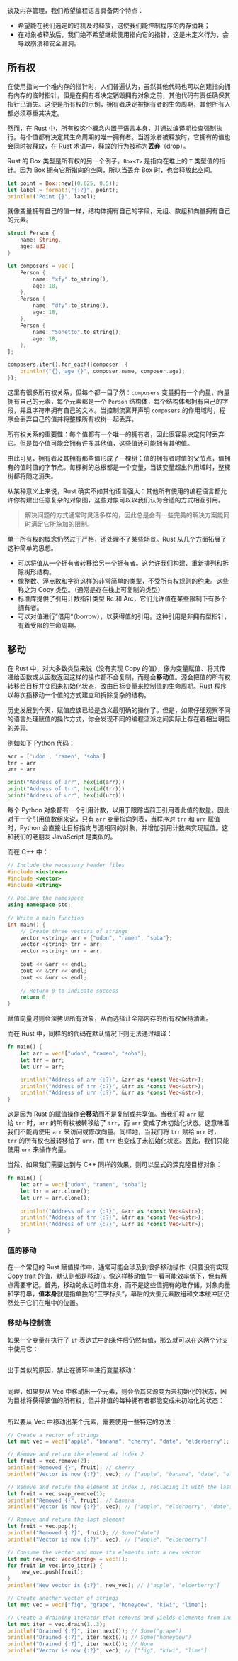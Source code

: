 谈及内存管理，我们希望编程语言具备两个特点：

- 希望能在我们选定的时机及时释放，这使我们能控制程序的内存消耗；
- 在对象被释放后，我们绝不希望继续使用指向它的指针，这是未定义行为，会导致崩溃和安全漏洞。

## 所有权

在使用指向一个堆内存的指针时，人们普遍认为，虽然其他代码也可以创建指向拥有内存的临时指针，但是在拥有者决定销毁拥有对象之前，其他代码有责任确保其指针已消失。这便是所有权的示例，拥有者决定被拥有者的生命周期，其他所有人都必须尊重其决定。

然而，在 Rust 中，所有权这个概念内置于语言本身，并通过编译期检查强制执行。每个值都有决定其生命周期的唯一拥有者。当游泳者被释放时，它拥有的值也会同时被释放，在 Rust 术语中，释放的行为被称为**丢弃**（drop）。

Rust 的 Box 类型是所有权的另一个例子。`Box<T>` 是指向在堆上的 `T` 类型值的指针。因为 Box 拥有它所指向的空间，所以当丢弃 Box 时，也会释放此空间。

```rust
let point = Box::new((0.625, 0.5));
let label = format!("{:?}", point);
println!("Point {}", label);
```

就像变量拥有自己的值一样，结构体拥有自己的字段，元组、数组和向量拥有自己的元素。

```rust
struct Person {
    name: String,
    age: u32,
}

let composers = vec![
    Person {
        name: "xfy".to_string(),
        age: 18,
    },
    Person {
        name: "dfy".to_string(),
        age: 18,
    },
    Person {
        name: "Sonetto".to_string(),
        age: 18,
    },
];

composers.iter().for_each(|composer| {
    println!("{}, age {}", composer.name, composer.age);
});
```

这里有很多所有权关系，但每个都一目了然：`composers` 变量拥有一个向量，向量拥有自己的元素，每个元素都是一个 `Person` 结构体，每个结构体都拥有自己的字段，并且字符串拥有自己的文本。当控制流离开声明 `composers` 的作用域时，程序会丢弃自己的值并将整棵所有权树一起丢弃。

所有权关系的重要性：每个值都有一个唯一的拥有者，因此很容易决定何时丢弃它。但是每个值可能会拥有许多其他值，这些值还可能拥有其他值。

由此可见，拥有者及其拥有那些值形成了一棵树：值的拥有者时值的父节点，值拥有的值时值的字节点。每棵树的总根都是一个变量，当该变量超出作用域时，整棵树都将随之消失。

从某种意义上来说，Rust 确实不如其他语言强大：其他所有使用的编程语言都允许你构建出任意复杂的对象图，这些对象可以以我们认为合适的方式相互引用。

>解决问题的方式通常时灵活多样的，因此总是会有一些完美的解决方案能同时满足它所施加的限制。

单一所有权的概念仍然过于严格，还处理不了某些场景。Rust 从几个方面拓展了这种简单的思想。

- 可以将值从一个拥有者转移给另一个拥有者。这允许我们构建、重新排列和拆除树形结构。
- 像整数、浮点数和字符这样的非常简单的类型，不受所有权规则的约束。这些称之为 Copy 类型。（通常是存在栈上可复制的类型）
- 标准库提供了引用计数指针类型 Rc 和 Arc，它们允许值在某些限制下有多个拥有者。
- 可以对值进行”借用“（borrow），以获得值的引用。这种引用是非拥有型指针，有着受限的生命周期。

## 移动

在 Rust 中，对大多数类型来说（没有实现 Copy 的值），像为变量赋值、将其传递给函数或从函数返回这样的操作都不会复制，而是会**移动**值。源会把值的所有权转移给目标并变回未初始化状态，改由目标变量来控制值的生命周期。Rust 程序以每次指移动一个值的方式建立和拆除复杂的结构。

历史发展到今天，赋值应该已经是含义最明确的操作了。但是，如果仔细观察不同的语言处理赋值的操作方式，你会发现不同的编程流派之间实际上存在着相当明显的差异。

例如如下 Python 代码：

```python
arr = ['udon', 'ramen', 'soba']
trr = arr
urr = arr

print("Address of arr", hex(id(arr)))
print("Address of trr", hex(id(trr)))
print("Address of urr", hex(id(urr)))
```

每个 Python 对象都有一个引用计数，以用于跟踪当前正引用着此值的数量。因此对于一个引用值数组来说，只有 `arr` 变量指向列表，当程序对 `trr` 和 `urr` 赋值时，Python 会直接让目标指向与源相同的对象，并增加引用计数来实现赋值。这和我们的老朋友 JavaScript 是类似的。

而在 C++ 中：

```c++
// Include the necessary header files  
#include <iostream>  
#include <vector>  
#include <string>  
  
// Declare the namespace  
using namespace std;  
  
// Write a main function  
int main() {  
    // Create three vectors of strings  
    vector <string> arr = {"udon", "ramen", "soba"};  
    vector <string> trr = arr;  
    vector <string> urr = arr;  
  
    cout << &arr << endl;  
    cout << &trr << endl;  
    cout << &urr << endl;  
  
    // Return 0 to indicate success  
    return 0;  
}
```

赋值向量时则会深拷贝所有对象，从而选择让全部内存的所有权保持清晰。

而在 Rust 中，同样的的代码在默认情况下则无法通过编译：

```rust
fn main() {
    let arr = vec!["udon", "ramen", "soba"];
    let trr = arr;
    let urr = arr;

    println!("Address of arr {:?}", &arr as *const Vec<&str>);
    println!("Address of trr {:?}", &trr as *const Vec<&str>);
    println!("Address of urr {:?}", &urr as *const Vec<&str>);
}
```

这是因为 Rust 的赋值操作会**移动**而不是复制或共享值。当我们将 `arr` 赋给 `trr` 时，`arr` 的所有权被转移给了 `trr`，而 `arr` 变成了未初始化状态。这意味着我们不能再使用 `arr` 来访问或修改向量。同样地，当我们将 `trr` 赋给 `urr` 时，`trr` 的所有权也被转移给了 `urr`，而 `trr` 也变成了未初始化状态。因此，我们只能使用 `urr` 来操作向量。

当然，如果我们需要达到与 C++ 同样的效果，则可以显式的深克隆目标对象：

```rust
fn main() {  
    let arr = vec!["udon", "ramen", "soba"];  
    let trr = arr.clone();  
    let urr = arr.clone();  
  
    println!("Address of arr {:?}", &arr as *const Vec<&str>);  
    println!("Address of trr {:?}", &trr as *const Vec<&str>);  
    println!("Address of urr {:?}", &urr as *const Vec<&str>);  
}
```

### 值的移动

在一个常见的 Rust 赋值操作中，通常可能会涉及到很多移动操作（只要没有实现 Copy trait 的值，默认则都是移动）。像这样移动值乍一看可能效率低下，但有两点需要牢记。首先，移动的永远时值本身，而不是这些值拥有的堆存储。对象向量和字符串，**值本身**就是指单独的“三字标头”，幕后的大型元素数组和文本缓冲区仍然处于它们在堆中的位置。

### 移动与控制流

如果一个变量在执行了 `if` 表达式中的条件后仍然有值，那么就可以在这两个分支中使用它：

```rust

```

出于类似的原因，禁止在循环中进行变量移动：

```rust

```

同理，如果要从 Vec 中移动出一个元素，则会令其来源变为未初始化的状态，因为目标将获得该值的所有权，但并非值的每种拥有者都能变成未初始化的状态：

```rust

```

所以要从 Vec 中移动出某个元素，需要使用一些特定的方法：

```rust
// Create a vector of strings
let mut vec = vec!["apple", "banana", "cherry", "date", "elderberry"];

// Remove and return the element at index 2
let fruit = vec.remove(2);
println!("Removed {}", fruit); // cherry
println!("Vector is now {:?}", vec); // ["apple", "banana", "date", "elderberry"]

// Remove and return the element at index 1, replacing it with the last element
let fruit = vec.swap_remove(1);
println!("Removed {}", fruit); // banana
println!("Vector is now {:?}", vec); // ["apple", "elderberry", "date"]

// Remove and return the last element
let fruit = vec.pop();
println!("Removed {:?}", fruit); // Some("date")
println!("Vector is now {:?}", vec); // ["apple", "elderberry"]

// Consume the vector and move its elements into a new vector
let mut new_vec: Vec<String> = vec![];
for fruit in vec.into_iter() {
    new_vec.push(fruit);
}
println!("New vector is {:?}", new_vec); // ["apple", "elderberry"]

// Create another vector of strings
let mut vec = vec!["fig", "grape", "honeydew", "kiwi", "lime"];

// Create a draining iterator that removes and yields elements from index 1 to 3 (exclusive)
let mut iter = vec.drain(1..3);
println!("Drained {:?}", iter.next()); // Some("grape")
println!("Drained {:?}", iter.next()); // Some("honeydew")
println!("Drained {:?}", iter.next()); // None
println!("Vector is now {:?}", vec); // ["fig", "kiwi", "lime"]
```